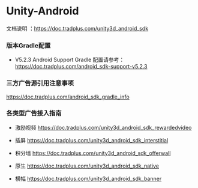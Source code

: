 # Unity-Android

文档说明 ：https://doc.tradplus.com/unity3d_android_sdk

### 版本Gradle配置

* V5.2.3 Android Support Gradle 配置请参考：
 https://doc.tradplus.com/android_sdk-support-v5.2.3

### 三方广告源引用注意事项

https://doc.tradplus.com/android_sdk_gradle_info


### 各类型广告接入指南

* 激励视频
https://doc.tradplus.com/unity3d_android_sdk_rewardedvideo

* 插屏
https://doc.tradplus.com/unity3d_android_sdk_interstitial

* 积分墙
https://doc.tradplus.com/unity3d_android_sdk_offerwall

* 原生
https://doc.tradplus.com/unity3d_android_sdk_native

* 横幅
https://doc.tradplus.com/unity3d_android_sdk_banner
